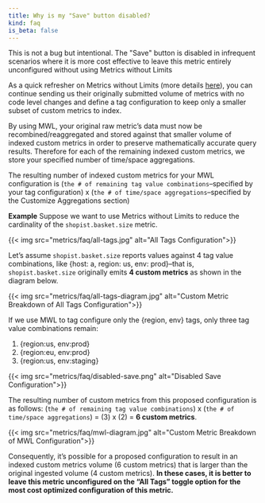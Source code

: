 ```yaml
---
title: Why is my "Save" button disabled?
kind: faq
is_beta: false
---
```

This is not a bug but intentional. The "Save" button is disabled in infrequent scenarios where it is more cost effective to leave this metric entirely unconfigured without using Metrics without Limits 

As a quick refresher on Metrics without Limits (more details [here](https://docs.datadoghq.com/metrics/metrics-without-limits/)), you can continue sending us their originally submitted volume of metrics with no code level changes and define a tag configuration to keep only a smaller subset of custom metrics to index. 

By using MWL, your original raw metric’s data must now be recombined/reaggregated and stored against that smaller volume of indexed custom metrics in order to preserve mathematically accurate query results. Therefore for each of the remaining indexed custom metrics, we store your specified number of time/space aggregations. 

The resulting number of indexed custom metrics for your MWL configuration is (`the # of remaining tag value combinations`–specified by your tag configuration) x (`the # of time/space aggregations`–specified by the Customize Aggregations section)

**Example**
Suppose we want to use Metrics without Limits to reduce the cardinality of the `shopist.basket.size` metric. 

{{< img src="metrics/faq/all-tags.jpg" alt="All Tags Configuration">}}

Let’s assume `shopist.basket.size` reports values against 4 tag value combinations, like {host: a, region: us, env: prod}–that is, `shopist.basket.size` originally emits **4 custom metrics** as shown in the diagram below.

{{< img src="metrics/faq/all-tags-diagram.jpg" alt="Custom Metric Breakdown of All Tags Configuration">}}

If we use MWL to tag configure only the {region, env} tags, only three tag value combinations remain:
1. {region:us, env:prod}
2. {region:eu, env:prod}
3. {region:us, env:staging}

{{< img src="metrics/faq/disabled-save.png" alt="Disabled Save Configuration">}}

The resulting number of custom metrics from this proposed configuration is as follows: (`the # of remaining tag value combinations`) x (`the # of time/space aggregations`) = (3) x (2) = **6 custom metrics**.

{{< img src="metrics/faq/mwl-diagram.jpg" alt="Custom Metric Breakdown of MWL Configuration">}}

Consequently, it’s possible for a proposed configuration to result in an indexed custom metrics volume (6 custom metrics) that is larger than the original ingested volume (4 custom metrics). **In these cases, it is better to leave this metric unconfigured on the “All Tags” toggle option for the most cost optimized configuration of this metric.**
